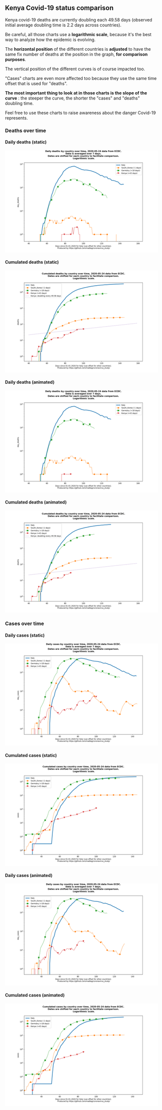 ## Kenya Covid-19 status comparison 

Kenya covid-19 deaths are currently doubling each 49.58 days (observed initial average doubling time is 2.2 days across countries).



Be careful, all those charts use a **logarithmic scale**, because it's the best way to analyze how the epidemic is evolving.
 
The **horizontal position** of the different countries is **adjusted** to have the same fix number of deaths at the position in the graph, **for comparison purposes**.

The vertical position of the different curves is of course impacted too.

"Cases" charts are even more affected too because they use the same time offset that is used for "deaths".

**The most important thing to look at in those charts is the slope of the curve** : the steeper the curve, the shorter the "cases" and "deaths" doubling time.

Feel free to use these charts to raise awareness about the danger Covid-19 represents. 


 
### Deaths over time
 
#### Daily deaths (static)
![Kenya covid-19 daily deaths static chart](https://raw.githubusercontent.com/madlag/coronavirus_study/master/notebooks/graphs/2020-05-24/countries/Kenya/2020-05-24_Kenya_day_deaths.png "Kenya covid-19 day_deaths static chart")   
 
#### Cumulated deaths (static)
![Kenya covid-19 cumulated deaths static chart](https://raw.githubusercontent.com/madlag/coronavirus_study/master/notebooks/graphs/2020-05-24/countries/Kenya/2020-05-24_Kenya_deaths.png "Kenya covid-19 deaths static chart")   
 
#### Daily deaths (animated)
![Kenya covid-19 daily deaths animated chart](https://raw.githubusercontent.com/madlag/coronavirus_study/master/notebooks/graphs/2020-05-24/countries/Kenya/2020-05-24_Kenya_day_deaths.gif "Kenya covid-19 day_deaths animated chart")   
 
#### Cumulated deaths (animated)
![Kenya covid-19 cumulated deaths animated chart](https://raw.githubusercontent.com/madlag/coronavirus_study/master/notebooks/graphs/2020-05-24/countries/Kenya/2020-05-24_Kenya_deaths.gif "Kenya covid-19 deaths animated chart")   

 
### Cases over time
 
#### Daily cases (static)
![Kenya covid-19 daily cases static chart](https://raw.githubusercontent.com/madlag/coronavirus_study/master/notebooks/graphs/2020-05-24/countries/Kenya/2020-05-24_Kenya_day_cases.png "Kenya covid-19 day_cases static chart")   
 
#### Cumulated cases (static)
![Kenya covid-19 cumulated cases static chart](https://raw.githubusercontent.com/madlag/coronavirus_study/master/notebooks/graphs/2020-05-24/countries/Kenya/2020-05-24_Kenya_cases.png "Kenya covid-19 cases static chart")   
 
#### Daily cases (animated)
![Kenya covid-19 daily cases animated chart](https://raw.githubusercontent.com/madlag/coronavirus_study/master/notebooks/graphs/2020-05-24/countries/Kenya/2020-05-24_Kenya_day_cases.gif "Kenya covid-19 day_cases animated chart")   
 
#### Cumulated cases (animated)
![Kenya covid-19 cumulated cases animated chart](https://raw.githubusercontent.com/madlag/coronavirus_study/master/notebooks/graphs/2020-05-24/countries/Kenya/2020-05-24_Kenya_cases.gif "Kenya covid-19 cases animated chart")   

